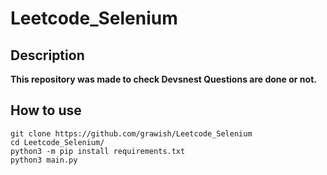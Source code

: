 
# Leetcode_Selenium
## Description

**This repository was made to check Devsnest Questions are done or not.**

## How to use

````
git clone https://github.com/grawish/Leetcode_Selenium
cd Leetcode_Selenium/
python3 -m pip install requirements.txt
python3 main.py
````

